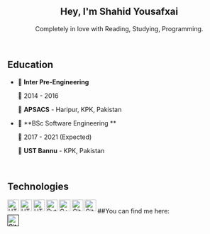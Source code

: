<h2 align="center">Hey, I'm Shahid Yousafxai</h2>

<p align="center">Completely in love with Reading, Studying, Programming.</b> </p>


<br/>

## Education

- 📖 **Inter Pre-Engineering**
    
    📆 2014 - 2016

    📍 **APSACS** - Haripur, KPK, Pakistan
    

- 📖 **BSc Software Engineering **
    
    📆 2017 - 2021 (Expected)

    📍 **UST Bannu** - KPK, Pakistan

<br/>

## Technologies

<img align="left" alt="HTML%" width="26px" src="https://seeklogo.com/images/H/html5-with-wordmark-color-logo-4259B7F24F-seeklogo.com.png" />
<img align="left" alt="HTML%" width="26px" src="https://seeklogo.com/images/C/css3-logo-8724075274-seeklogo.com.png" />
<img align="left" alt="HTML%" width="26px" src="https://seeklogo.com/images/J/javascript-js-logo-2949701702-seeklogo.com.png" />
<img align="left" alt="Python" width="26px" src="https://seeklogo.com/images/P/python-logo-A32636CAA3-seeklogo.com.png" />
<img align="left" alt="C++" width="26px" src="https://seeklogo.com/images/C/c-logo-1B1817C041-seeklogo.com.png" />
<img align="left" alt="Github" width="26px" src="https://github.githubassets.com/images/modules/logos_page/Octocat.png" />
<img align="left" alt="Github" width="26px" src="https://seeklogo.com/images/A/adobe-illustrator-cc-logo-C1DC5A6D09-seeklogo.com.png" />

<br/>
##You can find me here:
<br/>
<a href="" rel="some text"><img  align="left" alt="Github" width="26px" src="https://seeklogo.com/images/G/gmail-new-2020-logo-32DBE11BB4-seeklogo.com.png" alt="" /></a>
